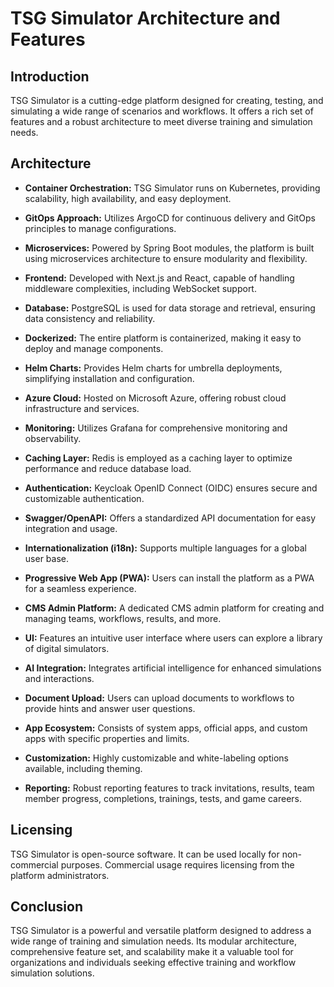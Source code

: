 # TSG Simulator Architecture and Features

## Introduction

TSG Simulator is a cutting-edge platform designed for creating, testing, and simulating a wide range of scenarios and workflows. It offers a rich set of features and a robust architecture to meet diverse training and simulation needs.

## Architecture

- **Container Orchestration:** TSG Simulator runs on Kubernetes, providing scalability, high availability, and easy deployment.

- **GitOps Approach:** Utilizes ArgoCD for continuous delivery and GitOps principles to manage configurations.

- **Microservices:** Powered by Spring Boot modules, the platform is built using microservices architecture to ensure modularity and flexibility.

- **Frontend:** Developed with Next.js and React, capable of handling middleware complexities, including WebSocket support.

- **Database:** PostgreSQL is used for data storage and retrieval, ensuring data consistency and reliability.

- **Dockerized:** The entire platform is containerized, making it easy to deploy and manage components.

- **Helm Charts:** Provides Helm charts for umbrella deployments, simplifying installation and configuration.

- **Azure Cloud:** Hosted on Microsoft Azure, offering robust cloud infrastructure and services.

- **Monitoring:** Utilizes Grafana for comprehensive monitoring and observability.

- **Caching Layer:** Redis is employed as a caching layer to optimize performance and reduce database load.

- **Authentication:** Keycloak OpenID Connect (OIDC) ensures secure and customizable authentication.

- **Swagger/OpenAPI:** Offers a standardized API documentation for easy integration and usage.

- **Internationalization (i18n):** Supports multiple languages for a global user base.

- **Progressive Web App (PWA):** Users can install the platform as a PWA for a seamless experience.

- **CMS Admin Platform:** A dedicated CMS admin platform for creating and managing teams, workflows, results, and more.

- **UI:** Features an intuitive user interface where users can explore a library of digital simulators.

- **AI Integration:** Integrates artificial intelligence for enhanced simulations and interactions.

- **Document Upload:** Users can upload documents to workflows to provide hints and answer user questions.

- **App Ecosystem:** Consists of system apps, official apps, and custom apps with specific properties and limits.

- **Customization:** Highly customizable and white-labeling options available, including theming.

- **Reporting:** Robust reporting features to track invitations, results, team member progress, completions, trainings, tests, and game careers.

## Licensing

TSG Simulator is open-source software. It can be used locally for non-commercial purposes. Commercial usage requires licensing from the platform administrators.

## Conclusion

TSG Simulator is a powerful and versatile platform designed to address a wide range of training and simulation needs. Its modular architecture, comprehensive feature set, and scalability make it a valuable tool for organizations and individuals seeking effective training and workflow simulation solutions.
